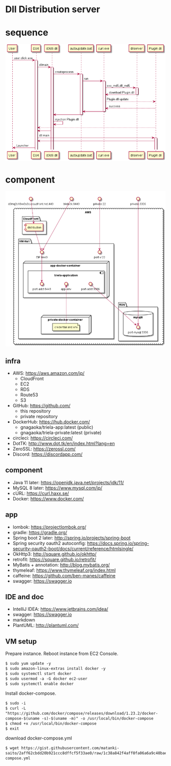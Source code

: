 # Dll Distribution server
 
 # sequence
 
 ![img1](Resource/README.img1.png)
 
# component
 ![img2](Resource/README.img2.png)
 
## infra
  - AWS: https://aws.amazon.com/jp/
    - CloudFront
    - EC2
    - RDS
    - Route53
    - S3
  - GitHub: https://github.com/
    - this repository
    - private repository
  - DockerHub: https://hub.docker.com/
    - gnagaoka/triela-app:latest (public)
    - gnagaoka/triela-private:latest (private)
  - circleci: https://circleci.com/
  - DotTK: http://www.dot.tk/en/index.html?lang=en
  - ZeroSSL: https://zerossl.com/
  - Discord: https://discordapp.com/

## component 
  - Java 11 later: https://openjdk.java.net/projects/jdk/11/
  - MySQL 8 later: https://www.mysql.com/jp/
  - cURL: https://curl.haxx.se/
  - Docker: https://www.docker.com/
  
## app
  - lombok: https://projectlombok.org/
  - gradle: https://gradle.org/
  - Spring boot 2 later: http://spring.io/projects/spring-boot
  - Spring security oauth2 autoconfig: https://docs.spring.io/spring-security-oauth2-boot/docs/current/reference/htmlsingle/
  - OkHttp3: http://square.github.io/okhttp/
  - retrofit: https://square.github.io/retrofit/
  - MyBatis + annotation: http://blog.mybatis.org/
  - thymeleaf: https://www.thymeleaf.org/index.html
  - caffeine: https://github.com/ben-manes/caffeine
  - swagger: https://swagger.io

## IDE and doc
  - IntelliJ IDEA: https://www.jetbrains.com/idea/
  - swagger: https://swagger.io
  - markdown
  - PlantUML: http://plantuml.com/

## VM setup

Prepare instance. Reboot instance from EC2 Console.

```
$ sudo yum update -y
$ sudo amazon-linux-extras install docker -y
$ sudo systemctl start docker 
$ sudo usermod -a -G docker ec2-user
$ sudo systemctl enable docker
```

Install docker-compose.

```
$ sudo -i
$ curl -L "https://github.com/docker/compose/releases/download/1.23.2/docker-compose-$(uname -s)-$(uname -m)" -o /usr/local/bin/docker-compose
$ chmod +x /usr/local/bin/docker-compose
$ exit
```

download docker-compose.yml

```
$ wget https://gist.githubusercontent.com/matanki-saito/2aff62cbdd20b921ccc8dffcf5f33ae0/raw/1c38a842f4aff0fa06a6a9c40bae4944f7879d09/docker-compose.yml
```